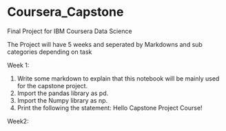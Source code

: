 # Coursera_Capstone
Final Project for IBM Coursera Data Science

The Project will have 5 weeks and seperated by Markdowns and sub categories depending on task

Week 1: 
1) Write some markdown to explain that this notebook will be mainly used for the capstone project.
2) Import the pandas library as pd.
3) Import the Numpy library as np.
4) Print the following the statement: Hello Capstone Project Course!

Week2:

